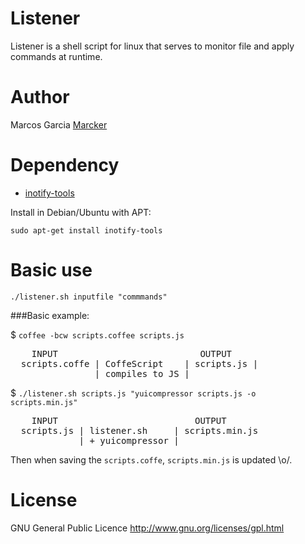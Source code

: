 Listener
========

Listener is a shell script for linux that serves to monitor file and apply commands at runtime.


Author
======

Marcos Garcia [Marcker](https://github.com/marcker)


Dependency
==========

* [inotify-tools](https://github.com/rvoicilas/inotify-tools)

Install in Debian/Ubuntu with APT:

`sudo apt-get install inotify-tools`

Basic use
=========

`./listener.sh inputfile "commmands"`


###Basic example:

$ `coffee -bcw scripts.coffee scripts.js`

<pre>
    INPUT                           OUTPUT
  scripts.coffe | CoffeScript    | scripts.js |
                | compiles to JS |
</pre>

$ `./listener.sh scripts.js "yuicompressor scripts.js -o scripts.min.js"`

<pre>
    INPUT                          OUTPUT
  scripts.js | listener.sh     | scripts.min.js
             | + yuicompressor |
</pre>

Then when saving the `scripts.coffe`, `scripts.min.js` is updated \o/.


License
=======

GNU General Public Licence
http://www.gnu.org/licenses/gpl.html
